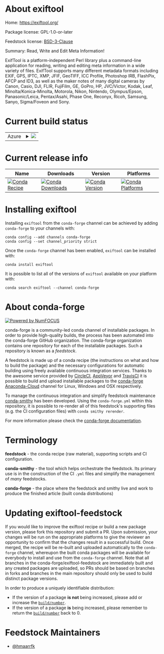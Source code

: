 About exiftool
==============

Home: https://exiftool.org/

Package license: GPL-1.0-or-later

Feedstock license: [BSD-3-Clause](https://github.com/conda-forge/exiftool-feedstock/blob/master/LICENSE.txt)

Summary: Read, Write and Edit Meta Information!

ExifTool is a platform-independent Perl library plus a command-line
application for reading, writing and editing meta information in a wide
variety of files. ExifTool supports many different metadata formats
including EXIF, GPS, IPTC, XMP, JFIF, GeoTIFF, ICC Profile, Photoshop IRB,
FlashPix, AFCP and ID3, as well as the maker notes of many digital cameras
by Canon, Casio, DJI, FLIR, FujiFilm, GE, GoPro, HP, JVC/Victor, Kodak,
Leaf, Minolta/Konica-Minolta, Motorola, Nikon, Nintendo, Olympus/Epson,
Panasonic/Leica, Pentax/Asahi, Phase One, Reconyx, Ricoh, Samsung, Sanyo,
Sigma/Foveon and Sony.


Current build status
====================


<table>
    
  <tr>
    <td>Azure</td>
    <td>
      <details>
        <summary>
          <a href="https://dev.azure.com/conda-forge/feedstock-builds/_build/latest?definitionId=9910&branchName=master">
            <img src="https://dev.azure.com/conda-forge/feedstock-builds/_apis/build/status/exiftool-feedstock?branchName=master">
          </a>
        </summary>
        <table>
          <thead><tr><th>Variant</th><th>Status</th></tr></thead>
          <tbody><tr>
              <td>linux_64</td>
              <td>
                <a href="https://dev.azure.com/conda-forge/feedstock-builds/_build/latest?definitionId=9910&branchName=master">
                  <img src="https://dev.azure.com/conda-forge/feedstock-builds/_apis/build/status/exiftool-feedstock?branchName=master&jobName=linux&configuration=linux_64_" alt="variant">
                </a>
              </td>
            </tr><tr>
              <td>osx_64</td>
              <td>
                <a href="https://dev.azure.com/conda-forge/feedstock-builds/_build/latest?definitionId=9910&branchName=master">
                  <img src="https://dev.azure.com/conda-forge/feedstock-builds/_apis/build/status/exiftool-feedstock?branchName=master&jobName=osx&configuration=osx_64_" alt="variant">
                </a>
              </td>
            </tr><tr>
              <td>osx_arm64</td>
              <td>
                <a href="https://dev.azure.com/conda-forge/feedstock-builds/_build/latest?definitionId=9910&branchName=master">
                  <img src="https://dev.azure.com/conda-forge/feedstock-builds/_apis/build/status/exiftool-feedstock?branchName=master&jobName=osx&configuration=osx_arm64_" alt="variant">
                </a>
              </td>
            </tr><tr>
              <td>win_64</td>
              <td>
                <a href="https://dev.azure.com/conda-forge/feedstock-builds/_build/latest?definitionId=9910&branchName=master">
                  <img src="https://dev.azure.com/conda-forge/feedstock-builds/_apis/build/status/exiftool-feedstock?branchName=master&jobName=win&configuration=win_64_" alt="variant">
                </a>
              </td>
            </tr>
          </tbody>
        </table>
      </details>
    </td>
  </tr>
</table>

Current release info
====================

| Name | Downloads | Version | Platforms |
| --- | --- | --- | --- |
| [![Conda Recipe](https://img.shields.io/badge/recipe-exiftool-green.svg)](https://anaconda.org/conda-forge/exiftool) | [![Conda Downloads](https://img.shields.io/conda/dn/conda-forge/exiftool.svg)](https://anaconda.org/conda-forge/exiftool) | [![Conda Version](https://img.shields.io/conda/vn/conda-forge/exiftool.svg)](https://anaconda.org/conda-forge/exiftool) | [![Conda Platforms](https://img.shields.io/conda/pn/conda-forge/exiftool.svg)](https://anaconda.org/conda-forge/exiftool) |

Installing exiftool
===================

Installing `exiftool` from the `conda-forge` channel can be achieved by adding `conda-forge` to your channels with:

```
conda config --add channels conda-forge
conda config --set channel_priority strict
```

Once the `conda-forge` channel has been enabled, `exiftool` can be installed with:

```
conda install exiftool
```

It is possible to list all of the versions of `exiftool` available on your platform with:

```
conda search exiftool --channel conda-forge
```


About conda-forge
=================

[![Powered by NumFOCUS](https://img.shields.io/badge/powered%20by-NumFOCUS-orange.svg?style=flat&colorA=E1523D&colorB=007D8A)](http://numfocus.org)

conda-forge is a community-led conda channel of installable packages.
In order to provide high-quality builds, the process has been automated into the
conda-forge GitHub organization. The conda-forge organization contains one repository
for each of the installable packages. Such a repository is known as a *feedstock*.

A feedstock is made up of a conda recipe (the instructions on what and how to build
the package) and the necessary configurations for automatic building using freely
available continuous integration services. Thanks to the awesome service provided by
[CircleCI](https://circleci.com/), [AppVeyor](https://www.appveyor.com/)
and [TravisCI](https://travis-ci.com/) it is possible to build and upload installable
packages to the [conda-forge](https://anaconda.org/conda-forge)
[Anaconda-Cloud](https://anaconda.org/) channel for Linux, Windows and OSX respectively.

To manage the continuous integration and simplify feedstock maintenance
[conda-smithy](https://github.com/conda-forge/conda-smithy) has been developed.
Using the ``conda-forge.yml`` within this repository, it is possible to re-render all of
this feedstock's supporting files (e.g. the CI configuration files) with ``conda smithy rerender``.

For more information please check the [conda-forge documentation](https://conda-forge.org/docs/).

Terminology
===========

**feedstock** - the conda recipe (raw material), supporting scripts and CI configuration.

**conda-smithy** - the tool which helps orchestrate the feedstock.
                   Its primary use is in the construction of the CI ``.yml`` files
                   and simplify the management of *many* feedstocks.

**conda-forge** - the place where the feedstock and smithy live and work to
                  produce the finished article (built conda distributions)


Updating exiftool-feedstock
===========================

If you would like to improve the exiftool recipe or build a new
package version, please fork this repository and submit a PR. Upon submission,
your changes will be run on the appropriate platforms to give the reviewer an
opportunity to confirm that the changes result in a successful build. Once
merged, the recipe will be re-built and uploaded automatically to the
`conda-forge` channel, whereupon the built conda packages will be available for
everybody to install and use from the `conda-forge` channel.
Note that all branches in the conda-forge/exiftool-feedstock are
immediately built and any created packages are uploaded, so PRs should be based
on branches in forks and branches in the main repository should only be used to
build distinct package versions.

In order to produce a uniquely identifiable distribution:
 * If the version of a package **is not** being increased, please add or increase
   the [``build/number``](https://docs.conda.io/projects/conda-build/en/latest/resources/define-metadata.html#build-number-and-string).
 * If the version of a package **is** being increased, please remember to return
   the [``build/number``](https://docs.conda.io/projects/conda-build/en/latest/resources/define-metadata.html#build-number-and-string)
   back to 0.

Feedstock Maintainers
=====================

* [@hmaarrfk](https://github.com/hmaarrfk/)

